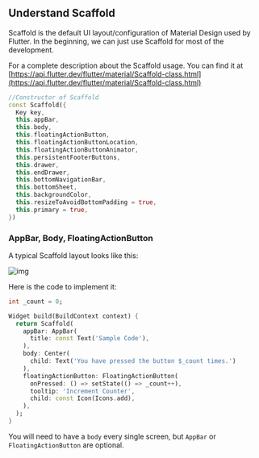## Understand Scaffold

Scaffold is the default UI layout/configuration of Material Design used by Flutter. In the beginning, we can just use Scaffold for most of the development. 

For a complete description about the Scaffold usage. You can find it at [https://api.flutter.dev/flutter/material/Scaffold-class.html](https://api.flutter.dev/flutter/material/Scaffold-class.html)

````dart
//Constructor of Scaffold
const Scaffold({
  Key key,
  this.appBar,
  this.body,
  this.floatingActionButton,
  this.floatingActionButtonLocation,
  this.floatingActionButtonAnimator,
  this.persistentFooterButtons,
  this.drawer,
  this.endDrawer,
  this.bottomNavigationBar,
  this.bottomSheet,
  this.backgroundColor,
  this.resizeToAvoidBottomPadding = true,
  this.primary = true,
})
````



### AppBar, Body, FloatingActionButton

A typical Scaffold layout looks like this:

![img](https://lh4.googleusercontent.com/TOnGutrwC-Otlsjjs_49wGexfOm7-YwY-wbC3EMZ0UeP4_P9feJp8JaS6KrmJ9qYyOrvSy-_ARVfFYeNEdglGKuaVBYLWM2ulgo7GLg16yn2arQpb2UXCUhnCr8W2L2qz2Pod24w)

Here is the code to implement it:

```dart
int _count = 0;

Widget build(BuildContext context) {
  return Scaffold(
    appBar: AppBar(
      title: const Text('Sample Code'),
    ),
    body: Center(
      child: Text('You have pressed the button $_count times.')
    ),
    floatingActionButton: FloatingActionButton(
      onPressed: () => setState(() => _count++),
      tooltip: 'Increment Counter',
      child: const Icon(Icons.add),
    ),
  );
}
```

You will need to have a `body` every single screen, but `AppBar` or `FloatingActionButton` are optional. 
